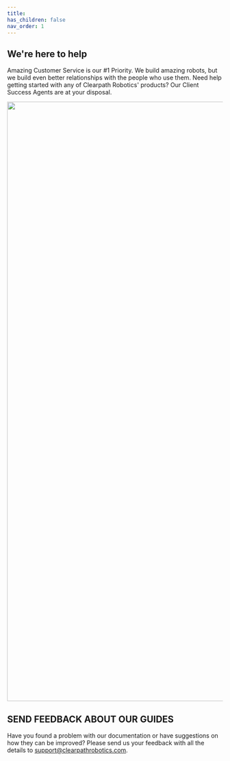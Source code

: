 ```yaml
---
title: 
has_children: false
nav_order: 1
---
```


## We're here to help

Amazing Customer Service is our #1 Priority. 
We build amazing robots, but we build even better relationships with the people who use them.
Need help getting started with any of Clearpath Robotics' products? 
Our Client Success Agents are at your disposal.

<center>
  <img src="{{ site.url }}{{ site.baseurl }}//assets/images/homepage.png" width="1400"/>
</center>

## SEND FEEDBACK ABOUT OUR GUIDES

Have you found a problem with our documentation or have suggestions on how they can be improved? 
Please send us your feedback with all the details to <support@clearpathrobotics.com>.